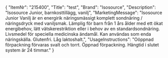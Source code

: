 {
  "ItemNr": "215400",
  "Title": "test",
  "Brand": "Isosource",
  "Description": "Isosource Junior, barnkosttillägg, vanilj",
  "MarketingMessage": "Isosource Junior Vanilj är en energirik näringsmässigt komplett sondnäring / näringsdryck med vaniljsmak. Lämplig för barn från 1 års ålder med ett ökat energibehov, lätt vätskerestriktion eller i behov av en standardsondnäring. Livsmedel för speciella medicinska ändamål. Kan användas som enda näringskälla. Glutenfri. Låg laktoshalt.",
  "UsageInstructions": "Oöppnad förpackning förvaras svalt och torrt. Öppnad förpackning. Hängtid i slutet system är 24 timmar."
}